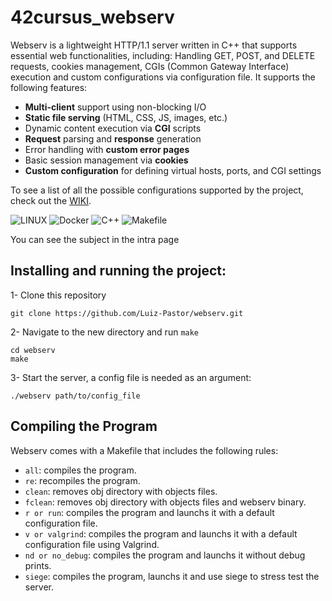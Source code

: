 # 42cursus_webserv

Webserv is a lightweight HTTP/1.1 server written in C++ that supports essential web functionalities, including: Handling GET, POST, and DELETE requests, cookies management, CGIs (Common Gateway Interface) execution and custom configurations via configuration file. It supports the following features:
- **Multi-client** support using non-blocking I/O
- **Static file serving** (HTML, CSS, JS, images, etc.)
- Dynamic content execution via **CGI** scripts
- **Request** parsing and **response** generation
- Error handling with **custom error pages**
- Basic session management via **cookies**
- **Custom configuration** for defining virtual hosts, ports, and CGI settings

To see a list of all the possible configurations supported by the project, check out the [WIKI](https://github.com/Luiz-Pastor/webserv/wiki/Configuration-File-and-Supported-Directives).

![LINUX](https://img.shields.io/badge/Linux-a?style=for-the-badge&logo=linux&color=grey)
![Docker](https://img.shields.io/badge/Docker-20232A?style=for-the-badge&logo=docker&color=b7e6ff)
![C++](https://img.shields.io/badge/C++-a?style=for-the-badge&logo=C%2B%2B&color=purple)
![Makefile](https://img.shields.io/badge/Makefile-a?style=for-the-badge&logo=monster&logoColor=orange&color=ffc56f)

You can see the subject in the intra page

## Installing and running the project:

1- Clone this repository
	
	git clone https://github.com/Luiz-Pastor/webserv.git
2- Navigate to the new directory and run `make`
	
	cd webserv
   	make
3- Start the server, a config file is needed as an argument:

	./webserv path/to/config_file

## Compiling the Program
Webserv comes with a Makefile that includes the following rules:

- `all`: compiles the program.
- `re`: recompiles the program.
- `clean`: removes obj directory with objects files.
- `fclean`: removes obj directory with objects files and webserv binary.
- `r or run`: compiles the program and launchs it with a default configuration file.
- `v or valgrind`: compiles the program and launchs it with a default configuration file using Valgrind.
- `nd or no_debug`: compiles the program and launchs it without debug prints.
- `siege`: compiles the program, launchs it and use siege to stress test the server.
